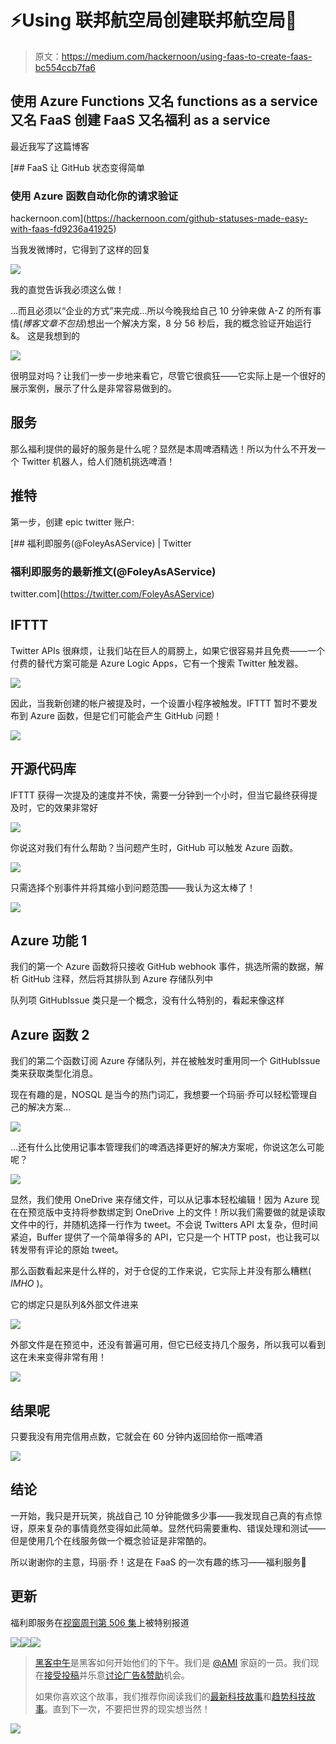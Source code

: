 # ⚡Using 联邦航空局创建联邦航空局🍺

> 原文：<https://medium.com/hackernoon/using-faas-to-create-faas-bc554ccb7fa6>

## 使用 Azure Functions 又名 functions as a service 又名 FaaS 创建 FaaS 又名福利 as a service

最近我写了这篇博客

[](https://hackernoon.com/github-statuses-made-easy-with-faas-fd9236a41925) [## FaaS 让 GitHub 状态变得简单

### 使用 Azure 函数自动化你的请求验证

hackernoon.com](https://hackernoon.com/github-statuses-made-easy-with-faas-fd9236a41925) 

当我发微博时，它得到了这样的回复

![](img/7d8adb9a7425069b5e22c2d25011e076.png)

我的直觉告诉我必须这么做！

…而且必须以“企业的方式”来完成…所以今晚我给自己 10 分钟来做 A-Z 的所有事情(*博客文章不包括*)想出一个解决方案，8 分 56 秒后，我的概念验证开始运行&。
这是我想到的

![](img/4805f711ea6dd426c33ab06b9078407e.png)

很明显对吗？让我们一步一步地来看它，尽管它很疯狂——它实际上是一个很好的展示案例，展示了什么是非常容易做到的。

## 服务

那么福利提供的最好的服务是什么呢？显然是本周啤酒精选！所以为什么不开发一个 Twitter 机器人，给人们随机挑选啤酒！

## 推特

第一步，创建 epic twitter 账户:

[](https://twitter.com/FoleyAsAService) [## 福利即服务(@FoleyAsAService) | Twitter

### 福利即服务的最新推文(@FoleyAsAService)

twitter.com](https://twitter.com/FoleyAsAService) 

## IFTTT

Twitter APIs 很麻烦，让我们站在巨人的肩膀上，如果它很容易并且免费——一个付费的替代方案可能是 Azure Logic Apps，它有一个搜索 Twitter 触发器。

![](img/a2d6bfe42d93bc286b08708ae221fb4e.png)

因此，当我新创建的帐户被提及时，一个设置小程序被触发。IFTTT 暂时不要发布到 Azure 函数，但是它们可能会产生 GitHub 问题！

![](img/a4f5b07de97f7e11d47e9fe915d1bc3b.png)

## 开源代码库

IFTTT 获得一次提及的速度并不快，需要一分钟到一个小时，但当它最终获得提及时，它的效果非常好

![](img/e2d51585b95b4a7dff164c5e891dc597.png)

你说这对我们有什么帮助？当问题产生时，GitHub 可以触发 Azure 函数。

![](img/f80bdb40cfa2400a55bc43a9a8600943.png)

只需选择个别事件并将其缩小到问题范围——我认为这太棒了！

![](img/0743488198d110e7748c548c665381a4.png)

## Azure 功能 1

我们的第一个 Azure 函数将只接收 GitHub webhook 事件，挑选所需的数据，解析 GitHub 注释，然后将其排队到 Azure 存储队列中

队列项 GitHubIssue 类只是一个概念，没有什么特别的，看起来像这样

## Azure 函数 2

我们的第二个函数订阅 Azure 存储队列，并在被触发时重用同一个 GitHubIssue 类来获取类型化消息。

现在有趣的是，NOSQL 是当今的热门词汇，我想要一个玛丽·乔可以轻松管理自己的解决方案…

![](img/d7821a719a2cb818d748b36fc6d75ad6.png)

…还有什么比使用记事本管理我们的啤酒选择更好的解决方案呢，你说这怎么可能呢？

![](img/8cd741136fc82b04eea22bb6f417e2db.png)

显然，我们使用 OneDrive 来存储文件，可以从记事本轻松编辑！因为 Azure 现在在预览版中支持将参数绑定到 OneDrive 上的文件！所以我们需要做的就是读取文件中的行，并随机选择一行作为 tweet。不会说 Twitters API 太复杂，但时间紧迫，Buffer 提供了一个简单得多的 API，它只是一个 HTTP post，也让我可以转发带有评论的原始 tweet。

那么函数看起来是什么样的，对于仓促的工作来说，它实际上并没有那么糟糕( *IMHO* )。

它的绑定只是队列&外部文件进来

![](img/8e5425a2958520fa902e221b7d3e62fe.png)

外部文件是在预览中，还没有普遍可用，但它已经支持几个服务，所以我可以看到这在未来变得非常有用！

![](img/a5395b162bc132b46ac87ad349317bea.png)

## 结果呢

只要我没有用完信用点数，它就会在 60 分钟内返回给你一瓶啤酒

![](img/1de446b9f55ea8acaf54bd3cc68b0d92.png)

## 结论

一开始，我只是开玩笑，挑战自己 10 分钟能做多少事——我发现自己真的有点惊讶，原来复杂的事情竟然变得如此简单。显然代码需要重构、错误处理和测试——但是使用几个在线服务做一个概念验证是非常酷的。

所以谢谢你的主意，玛丽·乔！这是在 FaaS 的一次有趣的练习——福利服务🍺

## 更新

福利即服务在[视窗周刊第 506 集](https://twit.tv/shows/windows-weekly/episodes/506)上被特别报道

[![](img/50ef4044ecd4e250b5d50f368b775d38.png)](http://bit.ly/HackernoonFB)[![](img/979d9a46439d5aebbdcdca574e21dc81.png)](https://goo.gl/k7XYbx)[![](img/2930ba6bd2c12218fdbbf7e02c8746ff.png)](https://goo.gl/4ofytp)

> [黑客中午](http://bit.ly/Hackernoon)是黑客如何开始他们的下午。我们是 [@AMI](http://bit.ly/atAMIatAMI) 家庭的一员。我们现在[接受投稿](http://bit.ly/hackernoonsubmission)并乐意[讨论广告&赞助](mailto:partners@amipublications.com)机会。
> 
> 如果你喜欢这个故事，我们推荐你阅读我们的[最新科技故事](http://bit.ly/hackernoonlatestt)和[趋势科技故事](https://hackernoon.com/trending)。直到下一次，不要把世界的现实想当然！

![](img/be0ca55ba73a573dce11effb2ee80d56.png)